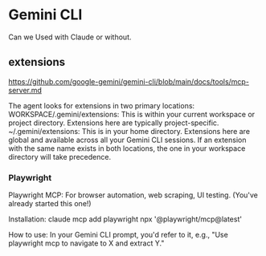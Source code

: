 # Gemini CLI 

Can we Used with Claude or without.

## extensions

https://github.com/google-gemini/gemini-cli/blob/main/docs/tools/mcp-server.md

The agent looks for extensions in two primary locations:
WORKSPACE/.gemini/extensions: This is within your current workspace or project directory. Extensions here are typically project-specific.
~/.gemini/extensions: This is in your home directory. Extensions here are global and available across all your Gemini CLI sessions.
If an extension with the same name exists in both locations, the one in your workspace directory will take precedence.

### Playwright

Playwright MCP: For browser automation, web scraping, UI testing. (You've already started this one!)

Installation: claude mcp add playwright npx '@playwright/mcp@latest'

How to use: In your Gemini CLI prompt, you'd refer to it, e.g., "Use playwright mcp to navigate to X and extract Y."